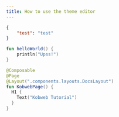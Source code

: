 ```yaml
---
title: How to use the theme editor
---
```


```json
{
    "test": "test"
}
```

```kotlin
fun helloWorld() {
    println("Upss!")
}
```


```kotlin
@Composable
@Page
@Layout(".components.layouts.DocsLayout")
fun KobwebPage() {
  H1 {
    Text("Kobweb Tutorial")
  }
}
```
